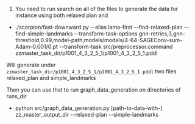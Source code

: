 1. You need to run search on all of the files to generate the data for instance using  both relaxed plan and 
- ./scorpion/fast-downward.py --alias lama-first --find-relaxed-plan --find-simple-landmarks --transform-task-options gnn-retries,3,gnn-threshold,0.99,model-path,models/models/4-64-SAGEConv-sum-Adam-0.001/0.pt --transform-task src/preprocessor.command zzmaster_task_dir/p1001_4_3_2_5_1/p1001_4_3_2_5_1.pddl

Will generate under ` zzmaster_task_dir/p1001_4_3_2_5_1/p1001_4_3_2_5_1.pddl` two files relaxed_plan and simple_landmarks

Then you can use that to run graph_data_generation on directories of runs_dir
- python src/graph_data_generation.py [path-to-data-with-] zz_master_output_dir --relaxed-plan --simple-landmarks
